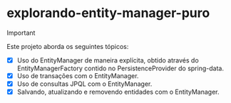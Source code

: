 # explorando-entity-manager-puro
>[!IMPORTANT]
>Este projeto aborda os seguintes tópicos:
> - [x] Uso do EntityManager de maneira explícita, obtido através do EntityManagerFactory contido no PersistenceProvider do spring-data.
> - [x] Uso de transações com o EntityManager.
> - [x] Uso de consultas JPQL com o EntityManager.
> - [x] Salvando, atualizando e removendo entidades com o EntityManager.
